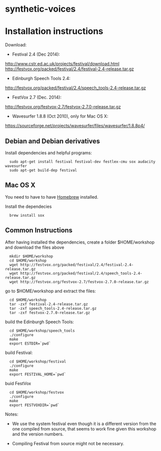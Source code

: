 # synthetic-voices

Installation instructions
=========================

Download:

* Festival 2.4 (Dec 2014):

http://www.cstr.ed.ac.uk/projects/festival/download.html
http://festvox.org/packed/festival/2.4/festival-2.4-release.tar.gz

* Edinburgh Speech Tools 2.4:

http://festvox.org/packed/festival/2.4/speech_tools-2.4-release.tar.gz

* FestVox 2.7 (Dec. 2014):

http://festvox.org/festvox-2.7/festvox-2.7.0-release.tar.gz

* Wavesurfer 1.8.8 (Oct 2010), only for Mac OS X:

https://sourceforge.net/projects/wavesurfer/files/wavesurfer/1.8.8p4/



Debian and Debian derivatives
-----------------------------

Install dependencies and helpful programs:
```
  sudo apt-get install festival festival-dev festlex-cmu sox audacity wavesurfer
  sudo apt-get build-dep festival
```

Mac OS X
--------

You need to have to have [Homebrew](brew.sh) installed.

Install the dependecies
```
  brew install sox
```

Common Instructions
-------------------

After having installed the dependencies, create a folder
$HOME/workshop and download the files above
```
  mkdir $HOME/workshop
  cd $HOME/workshop
  wget http://festvox.org/packed/festival/2.4/festival-2.4-release.tar.gz
  wget http://festvox.org/packed/festival/2.4/speech_tools-2.4-release.tar.gz
  wget http://festvox.org/festvox-2.7/festvox-2.7.0-release.tar.gz
```

go to $HOME/workshop and extract the files:
```
  cd $HOME/workshop
  tar -zxf festival-2.4-release.tar.gz
  tar -zxf speech_tools-2.4-release.tar.gz
  tar -zxf festvox-2.7.0-release.tar.gz
```

build the Edinburgh Speech Tools:
```
  cd $HOME/workshop/speech_tools
  ./configure
  make
  export ESTDIR=`pwd`
```

build Festival:
```
  cd $HOME/workshop/festival
  ./configure
  make
  export FESTIVAL_HOME=`pwd`
```

buid FestVox
```
  cd $HOME/workshop/festvox
  ./configure
  make
  export FESTVOXDIR=`pwd`
```

Notes:

* We use the system festival even though it is a different version
  from the one compiled from source, that seems to work fine given
  this workshop and the version numbers.

* Compiling Festival from source might not be necessary.





  